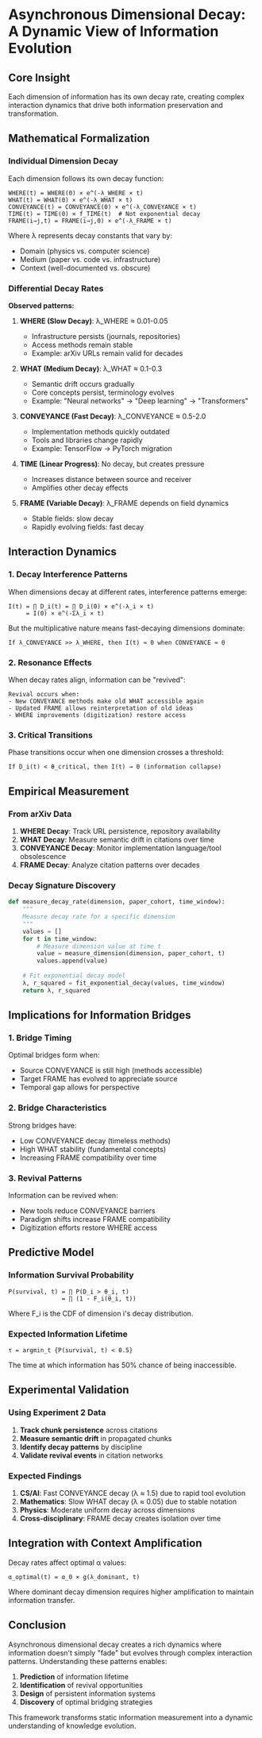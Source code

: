 # Asynchronous Dimensional Decay: A Dynamic View of Information Evolution

## Core Insight

Each dimension of information has its own decay rate, creating complex interaction dynamics that drive both information preservation and transformation.

## Mathematical Formalization

### Individual Dimension Decay

Each dimension follows its own decay function:

```
WHERE(t) = WHERE(0) × e^(-λ_WHERE × t)
WHAT(t) = WHAT(0) × e^(-λ_WHAT × t)  
CONVEYANCE(t) = CONVEYANCE(0) × e^(-λ_CONVEYANCE × t)
TIME(t) = TIME(0) × f_TIME(t)  # Not exponential decay
FRAME(i→j,t) = FRAME(i→j,0) × e^(-λ_FRAME × t)
```

Where λ represents decay constants that vary by:
- Domain (physics vs. computer science)
- Medium (paper vs. code vs. infrastructure)
- Context (well-documented vs. obscure)

### Differential Decay Rates

**Observed patterns:**

1. **WHERE (Slow Decay)**: λ_WHERE ≈ 0.01-0.05
   - Infrastructure persists (journals, repositories)
   - Access methods remain stable
   - Example: arXiv URLs remain valid for decades

2. **WHAT (Medium Decay)**: λ_WHAT ≈ 0.1-0.3
   - Semantic drift occurs gradually
   - Core concepts persist, terminology evolves
   - Example: "Neural networks" → "Deep learning" → "Transformers"

3. **CONVEYANCE (Fast Decay)**: λ_CONVEYANCE ≈ 0.5-2.0
   - Implementation methods quickly outdated
   - Tools and libraries change rapidly
   - Example: TensorFlow → PyTorch migration

4. **TIME (Linear Progress)**: No decay, but creates pressure
   - Increases distance between source and receiver
   - Amplifies other decay effects

5. **FRAME (Variable Decay)**: λ_FRAME depends on field dynamics
   - Stable fields: slow decay
   - Rapidly evolving fields: fast decay

## Interaction Dynamics

### 1. Decay Interference Patterns

When dimensions decay at different rates, interference patterns emerge:

```
I(t) = ∏ D_i(t) = ∏ D_i(0) × e^(-λ_i × t)
     = I(0) × e^(-Σλ_i × t)
```

But the multiplicative nature means fast-decaying dimensions dominate:

```
If λ_CONVEYANCE >> λ_WHERE, then I(t) ≈ 0 when CONVEYANCE ≈ 0
```

### 2. Resonance Effects

When decay rates align, information can be "revived":

```
Revival occurs when:
- New CONVEYANCE methods make old WHAT accessible again
- Updated FRAME allows reinterpretation of old ideas
- WHERE improvements (digitization) restore access
```

### 3. Critical Transitions

Phase transitions occur when one dimension crosses a threshold:

```
If D_i(t) < θ_critical, then I(t) → 0 (information collapse)
```

## Empirical Measurement

### From arXiv Data

1. **WHERE Decay**: Track URL persistence, repository availability
2. **WHAT Decay**: Measure semantic drift in citations over time
3. **CONVEYANCE Decay**: Monitor implementation language/tool obsolescence
4. **FRAME Decay**: Analyze citation patterns over decades

### Decay Signature Discovery

```python
def measure_decay_rate(dimension, paper_cohort, time_window):
    """
    Measure decay rate for a specific dimension
    """
    values = []
    for t in time_window:
        # Measure dimension value at time t
        value = measure_dimension(dimension, paper_cohort, t)
        values.append(value)
    
    # Fit exponential decay model
    λ, r_squared = fit_exponential_decay(values, time_window)
    return λ, r_squared
```

## Implications for Information Bridges

### 1. Bridge Timing

Optimal bridges form when:
- Source CONVEYANCE is still high (methods accessible)
- Target FRAME has evolved to appreciate source
- Temporal gap allows for perspective

### 2. Bridge Characteristics

Strong bridges have:
- Low CONVEYANCE decay (timeless methods)
- High WHAT stability (fundamental concepts)
- Increasing FRAME compatibility over time

### 3. Revival Patterns

Information can be revived when:
- New tools reduce CONVEYANCE barriers
- Paradigm shifts increase FRAME compatibility
- Digitization efforts restore WHERE access

## Predictive Model

### Information Survival Probability

```
P(survival, t) = ∏ P(D_i > θ_i, t)
               = ∏ (1 - F_i(θ_i, t))
```

Where F_i is the CDF of dimension i's decay distribution.

### Expected Information Lifetime

```
τ = argmin_t {P(survival, t) < 0.5}
```

The time at which information has 50% chance of being inaccessible.

## Experimental Validation

### Using Experiment 2 Data

1. **Track chunk persistence** across citations
2. **Measure semantic drift** in propagated chunks  
3. **Identify decay patterns** by discipline
4. **Validate revival events** in citation networks

### Expected Findings

1. **CS/AI**: Fast CONVEYANCE decay (λ ≈ 1.5) due to rapid tool evolution
2. **Mathematics**: Slow WHAT decay (λ ≈ 0.05) due to stable notation
3. **Physics**: Moderate uniform decay across dimensions
4. **Cross-disciplinary**: FRAME decay creates isolation over time

## Integration with Context Amplification

Decay rates affect optimal α values:

```
α_optimal(t) = α_0 × g(λ_dominant, t)
```

Where dominant decay dimension requires higher amplification to maintain information transfer.

## Conclusion

Asynchronous dimensional decay creates a rich dynamics where information doesn't simply "fade" but evolves through complex interaction patterns. Understanding these patterns enables:

1. **Prediction** of information lifetime
2. **Identification** of revival opportunities  
3. **Design** of persistent information systems
4. **Discovery** of optimal bridging strategies

This framework transforms static information measurement into a dynamic understanding of knowledge evolution.